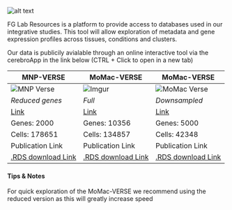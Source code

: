 

![alt text](https://i.imgur.com/yoRXYVA.png)

FG Lab Resources is a platform to provide access to databases used in our integrative studies. 
This tool will allow exploration of metadata and gene expression profiles across tissues, conditions and clusters.

Our data is publicily avialable through an online interactive tool via the cerebroApp in the link below (CTRL + Click to open in a new tab)


| MNP-VERSE | MoMac-VERSE | MoMac-VERSE |
| --------------- | --------------- |--------------- |
| ![MNP Verse](https://i.imgur.com/L1sYSWH.png)|![Imgur](https://i.imgur.com/3sVf39r.png)|![MoMac Verse](https://i.imgur.com/3sVf39r.png)|
| *Reduced genes* | *Full* | *Downsampled* |
| [Link](http://macroverse.gustaveroussy.fr:8080/) | [Link](http://macroverse.gustaveroussy.fr:8081/)| [Link](http://macroverse.gustaveroussy.fr:8082/)|
| Genes: 2000  | Genes: 10356 | Genes: 5000 |
| Cells: 178651  | Cells: 134857 | Cells: 42348 |
| Publication Link | Publication Link | Publication Link |
| [.RDS download Link]() | [.RDS download Link](https://mega.nz/file/79QVDQwQ#KRfxnSxMq578Rlbd7yL5DXUqU-J8tY-3nz6n_lX-Ov8) | [.RDS download Link](https://mega.nz/file/vtJDTQgT#lsm_KnkLzHHYBJYTajv6hCCKcicJyGdVWxg6Oxl3sPA) |

#### Tips & Notes

For quick exploration of the MoMac-VERSE we recommend using the reduced version as this will greatly increase speed
